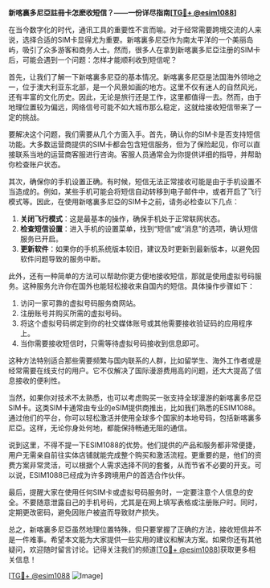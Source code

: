 **新喀裏多尼亞註冊卡怎麽收短信？——一份详尽指南[[TG💪+ @esim1088](https://t.me/s/esim1088)]**

在当今数字化的时代，通讯工具的重要性不言而喻。对于经常需要跨境交流的人来说，选择合适的SIM卡显得尤为重要。新喀裏多尼亞作为南太平洋的一个美丽岛屿，吸引了众多游客和商务人士。然而，很多人在拿到新喀裏多尼亞注册的SIM卡后，可能会遇到一个问题：怎样才能顺利收到短信呢？

首先，让我们了解一下新喀裏多尼亞的基本情况。新喀裏多尼亞是法国海外领地之一，位于澳大利亚东北部，是一个风景如画的地方。这里不仅有迷人的自然风光，还有丰富的文化历史。因此，无论是旅行还是工作，这里都值得一去。然而，由于地理位置较为偏远，网络信号可能不如大城市那么稳定，这就给接收短信带来了一定的挑战。

要解决这个问题，我们需要从几个方面入手。首先，确认你的SIM卡是否支持短信功能。大多数运营商提供的SIM卡都会包含短信服务，但为了保险起见，你可以直接联系当地的运营商客服进行咨询。客服人员通常会为你提供详细的指导，并帮助你检查账户状态。

其次，确保你的手机设置正确。有时候，短信无法正常接收可能是由于手机设置不当造成的。例如，某些手机可能会将短信自动转移到电子邮件中，或者开启了飞行模式等。因此，在使用新喀裏多尼亞的SIM卡之前，请务必检查以下几点：

1. **关闭飞行模式**：这是最基本的操作，确保手机处于正常联网状态。
2. **检查短信设置**：进入手机的设置菜单，找到“短信”或“消息”的选项，确认短信服务已开启。
3. **更新软件**：如果你的手机系统版本较旧，建议及时更新到最新版本，以避免因软件问题导致的服务中断。

此外，还有一种简单的方法可以帮助你更方便地接收短信，那就是使用虚拟号码服务。这种服务允许你在国外也能轻松接收来自国内的短信。具体操作步骤如下：

1. 访问一家可靠的虚拟号码服务商网站。
2. 注册账号并购买所需的虚拟号码。
3. 将这个虚拟号码绑定到你的社交媒体账号或其他需要接收验证码的应用程序上。
4. 当你需要接收短信时，只需等待虚拟号码接收到信息即可。

这种方法特别适合那些需要频繁与国内联系的人群，比如留学生、海外工作者或是经常需要在线支付的用户。它不仅解决了国际漫游费用高的问题，还大大提高了信息接收的便利性。

当然，如果你对技术不太熟悉，也可以考虑购买一张支持全球漫游的新喀裏多尼亞SIM卡。这类SIM卡通常由专业的eSIM提供商推出，比如我们熟悉的ESIM1088。通过他们的平台，你可以轻松激活并使用全球多个国家的本地号码，包括新喀裏多尼亞。这样，无论你身处何地，都能保持畅通无阻的通信。

说到这里，不得不提一下ESIM1088的优势。他们提供的产品和服务都非常便捷，用户无需亲自前往实体店铺就能完成整个购买和激活流程。更重要的是，他们的资费方案非常灵活，可以根据个人需求选择不同的套餐，从而节省不必要的开支。可以说，ESIM1088已经成为许多跨境用户的首选合作伙伴。

最后，提醒大家在使用任何SIM卡或虚拟号码服务时，一定要注意个人信息的安全。不要随意泄露自己的手机号码，尤其是在网上填写表格或注册账户时。同时，定期更改密码，避免因账户被盗而导致财产损失。

总之，新喀裏多尼亞虽然地理位置特殊，但只要掌握了正确的方法，接收短信并不是一件难事。希望本文能为大家提供一些实用的建议和解决方案。如果你还有其他疑问，欢迎随时留言讨论。记得关注我们的频道[[TG💪+ @esim1088](https://t.me/s/esim1088)]获取更多相关信息！

[[TG💪+ @esim1088](https://t.me/s/esim1088) ![Image](https://i.postimg.cc/4NQfJmqS/Snipaste-2025-05-13-00-14-12.png)]